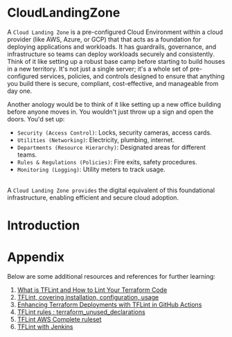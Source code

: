 # CloudLandingZone
A `Cloud Landing Zone` is a pre-configured Cloud Environment within a cloud provider (like AWS, Azure, or GCP)  that that acts as a foundation for deploying applications and workloads.  It has guardrails, governance, and infrastructure so teams can deploy workloads securely and consistently. Think of it like setting up a robust base camp before starting to build houses in a new territory. It's not just a single server; it's a whole set of pre-configured services, policies, and controls designed to ensure that anything you build there is secure, compliant, cost-effective, and manageable from day one. <br/>

Another anology would be to think of it like setting up a new office building before anyone moves in. You wouldn't just throw up a sign and open the doors. You'd set up:
  * `Security (Access Control)`: Locks, security cameras, access cards. <br/>
  * `Utilities (Networking)`: Electricity, plumbing, internet. <br/>
  * `Departments (Resource Hierarchy)`: Designated areas for different teams. <br/>
  * `Rules & Regulations (Policies)`: Fire exits, safety procedures. <br/>
  * `Monitoring (Logging)`: Utility meters to track usage. <br/><br/>

A `Cloud Landing Zone provides` the digital equivalent of this foundational infrastructure, enabling efficient and secure cloud adoption.

# Introduction

# Appendix
Below are some additional resources and references for further learning: <br/>
1. [What is TFLint and How to Lint Your Terraform Code](https://spacelift.io/blog/what-is-tflint)<br/>
2. [TFLint, covering installation, configuration, usage](https://www.devopsschool.com/blog/terraform-tutorials-tflint-covering-installation-configuration-usage/)<br/>
3. [Enhancing Terraform Deployments with TFLint in GitHub Actions](https://dev.to/techielass/integrating-tflint-into-your-workflow-iea)<br/>
4. [TFLint rules : terraform_unused_declarations](https://github.com/terraform-linters/tflint-ruleset-terraform/blob/main/docs/rules/terraform_unused_declarations.md)<br/>
5. [TFLint AWS Complete ruleset](https://github.com/terraform-linters/tflint-ruleset-aws/blob/master/docs/rules/README.md)<br/>
6. [TFLint with Jenkins](https://awstip.com/tflint-with-jenkins-858957b87c7e)<br/>

